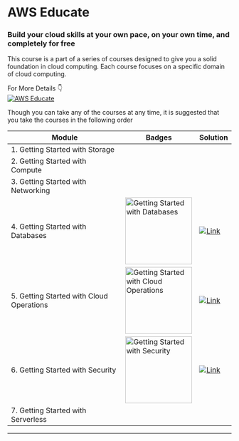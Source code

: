 # AWS Educate
### Build your cloud skills at your own pace, on your own time, and completely for free
This course is a part of a series of courses designed to give you a solid foundation in cloud computing. Each course focuses on a specific domain of cloud computing.

For More Details 👇<br /> 
[![AWS Educate](https://img.shields.io/badge/AWS_Educate-000?style=for-the-badge&logo=amazonwebservices&logoColor=000&color=ff9900)](https://aws.amazon.com/education/awseducate/)

Though you can take any of the courses at any time, it is suggested that you take the courses in the following order

| Module                            | Badges | Solution |
|---------------------------------------|---|---|
| 1. Getting Started with Storage          |   |   | 
| 2. Getting Started with Compute          |   |   |
| 3. Getting Started with Networking       |   |   |
| 4. Getting Started with Databases        | <img src="https://github.com/user-attachments/assets/fbf9d3be-27b0-405e-94bc-1e0407511b0e" alt="Getting Started with Databases" width="150"/>  | [![Link](https://img.shields.io/badge/Database-blue?style=for-the-badge&logo=amazonrds&logoColor=white&logoSize=auto&color=%234e75f6)](https://github.com/debabrata2050/AWS-reStart/blob/main/AWS%20Educate/4.%20Getting%20Started%20with%20Databases.md)  |
| 5. Getting Started with Cloud Operations | <img src="https://github.com/user-attachments/assets/26e2a09e-a916-4602-b806-deffed46019b" alt="Getting Started with Cloud Operations" width="150"/>  | [![Link](https://img.shields.io/badge/Cloud%20Ops-green?style=for-the-badge&logo=awsorganizations&logoSize=auto&color=%23f34481)](https://github.com/debabrata2050/AWS-reStart/blob/main/AWS%20Educate/5.%20Getting%20Started%20with%20Cloud%20Operations.md)   |
| 6. Getting Started with Security         | <img src="https://github.com/user-attachments/assets/29973648-1646-4b7c-80e9-c5141c7f9deb" alt="Getting Started with Security" width="150"/>  | [![Link](https://img.shields.io/badge/Security-red?style=for-the-badge&logo=amazoncognito&logoColor=white&logoSize=auto&color=%23f24346)](https://github.com/debabrata2050/AWS-reStart/blob/main/AWS%20Educate/6.%20Getting%20Started%20with%20Security.md)  |
| 7. Getting Started with Serverless       |   |   |


***
